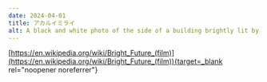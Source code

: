 ```yaml
---
date: 2024-04-01
title: アカルイミライ
alt: A black and white photo of the side of a building brightly lit by sunlight. The side of the building is at an angle, such that the left and right thirds of the frame are significantly darker, covered by shadows.
---
```

[https://en.wikipedia.org/wiki/Bright_Future_(film)](https://en.wikipedia.org/wiki/Bright_Future_(film)){target=_blank rel="noopener noreferrer"}